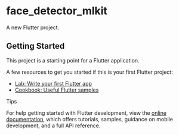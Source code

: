 # face_detector_mlkit

A new Flutter project.

## Getting Started

This project is a starting point for a Flutter application.

A few resources to get you started if this is your first Flutter project:

- [Lab: Write your first Flutter app](https://docs.flutter.dev/get-started/codelab)
- [Cookbook: Useful Flutter samples](https://docs.flutter.dev/cookbook)

Tips

For help getting started with Flutter development, view the
[online documentation](https://docs.flutter.dev/), which offers tutorials,
samples, guidance on mobile development, and a full API reference.
